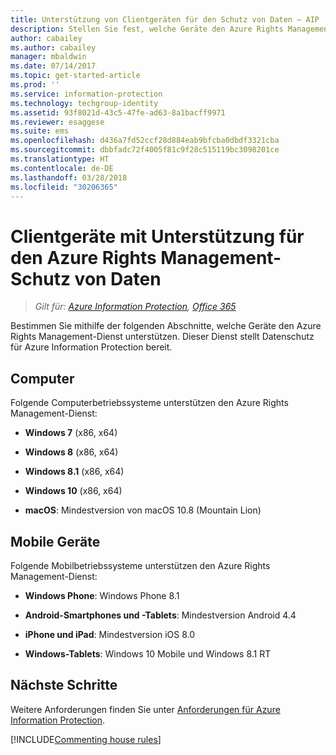 ```yaml
---
title: Unterstützung von Clientgeräten für den Schutz von Daten – AIP
description: Stellen Sie fest, welche Geräte den Azure Rights Management-Dienst von Azure Information Protection unterstützen.
author: cabailey
ms.author: cabailey
manager: mbaldwin
ms.date: 07/14/2017
ms.topic: get-started-article
ms.prod: ''
ms.service: information-protection
ms.technology: techgroup-identity
ms.assetid: 93f8021d-43c5-47fe-ad63-8a1bacff9971
ms.reviewer: esaggese
ms.suite: ems
ms.openlocfilehash: d436a7fd52ccf28d884eab9bfcba0dbdf3321cba
ms.sourcegitcommit: dbbfadc72f4005f81c9f28c515119bc3098201ce
ms.translationtype: HT
ms.contentlocale: de-DE
ms.lasthandoff: 03/28/2018
ms.locfileid: "30206365"
---
```

# <a name="client-devices-that-support-azure-rights-management-data-protection"></a>Clientgeräte mit Unterstützung für den Azure Rights Management-Schutz von Daten

>*Gilt für: [Azure Information Protection](https://azure.microsoft.com/pricing/details/information-protection), [Office 365](http://download.microsoft.com/download/E/C/F/ECF42E71-4EC0-48FF-AA00-577AC14D5B5C/Azure_Information_Protection_licensing_datasheet_EN-US.pdf)*

Bestimmen Sie mithilfe der folgenden Abschnitte, welche Geräte den Azure Rights Management-Dienst unterstützen. Dieser Dienst stellt Datenschutz für Azure Information Protection bereit.

## <a name="computers"></a>Computer
Folgende Computerbetriebssysteme unterstützen den Azure Rights Management-Dienst:

-   **Windows 7** (x86, x64)

-   **Windows 8** (x86, x64)

-   **Windows 8.1** (x86, x64)

-   **Windows 10** (x86, x64)

-   **macOS**: Mindestversion von macOS 10.8 (Mountain Lion)

## <a name="mobile-devices"></a>Mobile Geräte
Folgende Mobilbetriebssysteme unterstützen den Azure Rights Management-Dienst:

-   **Windows Phone**: Windows Phone 8.1

-   **Android-Smartphones und -Tablets**: Mindestversion Android 4.4

-   **iPhone und iPad**: Mindestversion iOS 8.0

-   **Windows-Tablets**: Windows 10 Mobile und Windows 8.1 RT


## <a name="next-steps"></a>Nächste Schritte
Weitere Anforderungen finden Sie unter [Anforderungen für Azure Information Protection](requirements-azure-rms.md).

[!INCLUDE[Commenting house rules](../includes/houserules.md)]
